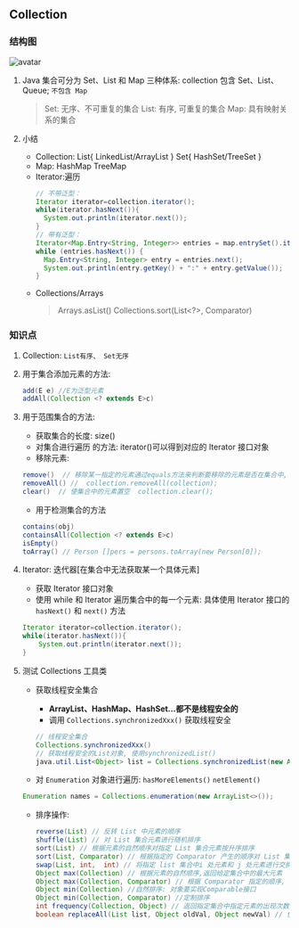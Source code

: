 ## Collection

### 结构图

![avatar](https://img-blog.csdnimg.cn/20190513192228212.gif)

1. Java 集合可分为 Set、List 和 Map 三种体系: collection 包含 Set、List、Queue; `不包含 Map`
   > Set: 无序、不可重复的集合
   > List: 有序, 可重复的集合
   > Map: 具有映射关系的集合
2. 小结

   - Collection: List{ LinkedList/ArrayList } Set{ HashSet/TreeSet }
   - Map: HashMap TreeMap
   - Iterator:遍历
     ```java
     // 不带泛型：
     Iterator iterator=collection.iterator();
     while(iterator.hasNext()){
       System.out.println(iterator.next());
     }
     // 带有泛型：
     Iterator<Map.Entry<String, Integer>> entries = map.entrySet().iterator();
     while (entries.hasNext()) {
       Map.Entry<String, Integer> entry = entries.next();
       System.out.println(entry.getKey() + ":" + entry.getValue());
     }
     ```
   - Collections/Arrays
     > Arrays.asList()
     > Collections.sort(List<?>, Comparator)

### 知识点

1. Collection: `List有序、 Set无序`
2. 用于集合添加元素的方法:
   ```java
   add(E e) //E为泛型元素
   addAll(Collection <? extends E>c)
   ```
3. 用于范围集合的方法:
   - 获取集合的长度: size()
   - 对集合进行遍历 的方法: iterator()可以得到对应的 Iterator 接口对象
   - 移除元素:
   ```java
   remove()  // 移除某一指定的元素通过equals方法来判断要移除的元素是否在集合中, 以及是否移除成功
   removeAll() //  collection.removeAll(collection);
   clear()  // 使集合中的元素置空  collection.clear();
   ```
   - 用于检测集合的方法
   ```java
   contains(obj)
   containsAll(Collection <? extends E>c)
   isEmpty()
   toArray() // Person []pers = persons.toArray(new Person[0]);
   ```
4. Iterator: 迭代器[在集合中无法获取某一个具体元素]
   - 获取 Iterator 接口对象
   - 使用 while 和 Iterator 遍历集合中的每一个元素: 具体使用 Iterator 接口的 `hasNext()` 和 `next()` 方法
   ```java
   Iterator iterator=collection.iterator();
   while(iterator.hasNext()){
       System.out.println(iterator.next());
   }
   ```
5. 测试 Collections 工具类

   - 获取线程安全集合

     - **ArrayList、HashMap、HashSet...都不是线程安全的**
     - 调用 `Collections.synchronizedXxx()` 获取线程安全

     ```java
     // 线程安全集合
     Collections.synchronizedXxx()
     // 获取线程安全的List对象, 使用synchronizedList()
     java.util.List<Object> list = Collections.synchronizedList(new ArrayList<>());
     ```

   - 对 `Enumeration` 对象进行遍历: `hasMoreElements()` `netElement()`

   ```java
   Enumeration names = Collections.enumeration(new ArrayList<>());
   ```

   - 排序操作:
     ```java
     reverse(List) // 反转 List 中元素的顺序
     shuffle(List) // 对 List 集合元素进行随机排序
     sort(List) // 根据元素的自然顺序对指定 List 集合元素按升序排序
     sort(List, Comparator) // 根据指定的 Comparator 产生的顺序对 List 集合元素进行排序
     swap(List, int,  int) // 将指定 list 集合中i 处元素和 j 处元素进行交换
     Object max(Collection) // 根据元素的自然顺序,返回给定集合中的最大元素
     Object max(Collection, Comparator) // 根据 Comparator 指定的顺序, 返回给定集合中的最大元素
     Object min(Collection) //自然排序: 对象要实现Comparable接口
     Object min(Collection, Comparator) //定制排序
     int frequency(Collection, Object) // 返回指定集合中指定元素的出现次数
     boolean replaceAll(List list, Object oldVal, Object newVal) // 使用新值替换 List 对象的所有旧值
     ```
